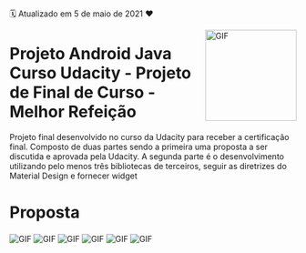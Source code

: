 :spiral_calendar: Atualizado em 5 de maio de 2021 :heart:

<img align="right" alt="GIF" height="160px" src="https://github.com/rdeconti/rdeconti-resources/blob/main/Udacity%20-%20Logotipo.png" />

# Projeto Android Java Curso Udacity - Projeto de Final de Curso - Melhor Refeição

Projeto final desenvolvido no curso da Udacity para receber a certificação final. Composto de duas partes sendo a primeira uma proposta a ser discutida e aprovada pela Udacity.  A segunda parte é o desenvolvimento utilizando pelo menos três bibliotecas de terceiros, seguir as diretrizes do Material Design e fornecer widget

# Proposta

<img align="center" alt="GIF" src="https://github.com/rdeconti/Projeto-UDACITY-Android-Java-Aplicativo-Culinaria/blob/main/bakehouse.png" />
<img align="center" alt="GIF" src="https://github.com/rdeconti/Projeto-UDACITY-Android-Java-Aplicativo-Culinaria/blob/main/bakehouse.png" />
<img align="center" alt="GIF" src="https://github.com/rdeconti/Projeto-UDACITY-Android-Java-Aplicativo-Culinaria/blob/main/bakehouse.png" />
<img align="center" alt="GIF" src="https://github.com/rdeconti/Projeto-UDACITY-Android-Java-Aplicativo-Culinaria/blob/main/bakehouse.png" />
<img align="center" alt="GIF" src="https://github.com/rdeconti/Projeto-UDACITY-Android-Java-Aplicativo-Culinaria/blob/main/bakehouse.png" />
<img align="center" alt="GIF" src="https://github.com/rdeconti/Projeto-UDACITY-Android-Java-Aplicativo-Culinaria/blob/main/bakehouse.png" />
